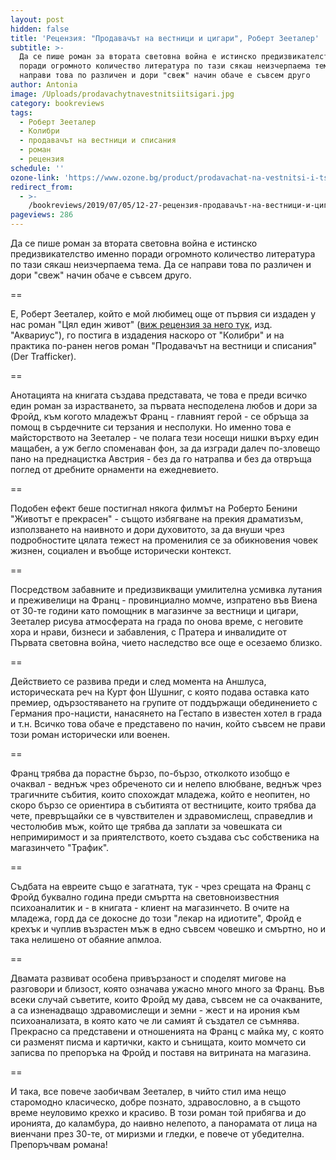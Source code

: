 ```yaml
---
layout: post
hidden: false
title: 'Рецензия: "Продавачът на вестници и цигари", Роберт Зееталер'
subtitle: >-
  Да се пише роман за втората световна война е истинско предизвикателство именно
  поради огромното количество литература по тази сякаш неизчерпаема тема. Да се
  направи това по различен и дори "свеж" начин обаче е съвсем друго
author: Antonia
image: /Uploads/prodavachytnavestnitsiitsigari.jpg
category: bookreviews
tags:
  - Роберт Зееталер
  - Колибри
  - продавачът на вестници и списания
  - роман
  - рецензия
schedule: ''
ozone-link: 'https://www.ozone.bg/product/prodavachat-na-vestnitsi-i-tsigari/'
redirect_from:
  - >-
    /bookreviews/2019/07/05/12-27-рецензия-продавачът-на-вестници-и-цигари-роберт-зееталер
pageviews: 286
---
```

Да се пише роман за втората световна война е истинско предизвикателство именно поради огромното количество литература по тази сякаш неизчерпаема тема. Да се направи това по различен и дори "свеж" начин обаче е съвсем друго. 

\==

Е, Роберт Зееталер, който е мой любимец още от първия си издаден у нас роман "Цял един живот" ([виж рецензия за него тук](https://literaturnirazgovori.com/bookreviews/2019/01/21/21-08-%D1%80%D0%BE%D0%B1%D0%B5%D1%80%D1%82-%D0%B7%D0%B5%D0%B5%D1%82%D0%B0%D0%BB%D0%B5%D1%80-%D1%86%D1%8F%D0%BB-%D0%B5%D0%B4%D0%B8%D0%BD-%D0%B6%D0%B8%D0%B2%D0%BE%D1%82.html), изд. "Аквариус"), го постига в издадения наскоро от "Колибри" и на практика по-ранен негов роман "Продавачът на вестници и списания" (Der Trafficker). 

\==

Анотацията на книгата създава представата, че това е преди всичко един роман за израстването, за първата несподелена любов и дори за Фройд, към когото младежът Франц - главният герой - се обръща за помощ в сърдечните си терзания и несполуки. Но именно това е майсторството на Зееталер - че полага тези носещи нишки върху един мащабен, а уж бегло споменаван фон, за да изгради далеч по-зловещо пано на преднацистка Австрия - без да го натрапва и без да отвръща поглед от дребните орнаменти на ежедневието. 

\==

Подобен ефект беше постигнал някога филмът на Роберто Бенини "Животът е прекрасен" - същото избягване на прекия драматизъм, използването на наивното и дори духовитото, за да внуши чрез подробностите цялата тежест на променилия се за обикновения човек жизнен, социален и въобще исторически контекст. 

\==

Посредством забавните и предизвикващи умилителна усмивка лутания и преживелици на Франц - провинциално момче, изпратено във Виена от 30-те години като помощник в магазинче за вестници и цигари, Зееталер рисува атмосферата на града по онова време, с неговите хора и нрави, бизнеси и забавления, с Пратера и инвалидите от Първата световна война, чието наследство все още е осезаемо близко. 

\==

Действието се развива преди и след момента на Аншлуса, историческата реч на Курт фон Шушниг, с която подава оставка като премиер, одързостяването на групите от поддържащи обединението с Германия про-нацисти, нанасянето на Гестапо в известен хотел в града и т.н. Всичко това обаче е представено по начин, който съвсем не прави този роман исторически или военен. 

\==

Франц трябва да порастне бързо, по-бързо, отколкото изобщо е очаквал - веднъж чрез обреченото си и нелепо влюбване, веднъж чрез трагичните събития, които спохождат младежа, който е неопитен, но скоро бързо се ориентира в събитията от вестниците, които трябва да чете, превръщайки се в чувствителен и здравомислещ, справедлив и честолюбив мъж, който ще трябва да заплати за човешката си непримиримост и за приятелството, което създава със собственика на магазинчето "Трафик". 

\==

Съдбата на евреите също е загатната, тук - чрез срещата на Франц с Фройд буквално година преди смъртта на световноизвестния психоаналитик и - в книгата - клиент на магазинчето. В очите на младежа, горд да се докосне до този "лекар на идиотите", Фройд е крехък и чуплив възрастен мъж в едно съвсем човешко и смъртно, но и така нелишено от обаяние апмлоа. 

\==

Двамата развиват особена привързаност и споделят мигове на разговори и близост, която означава ужасно много много за Франц. Във всеки случай съветите, които Фройд му дава, съвсем не са очакваните, а са изненадващо здравомислещи и земни - жест и на ирония към психоанализата, в която като че ли самият й създател се съмнява. Прекрасно са представени и отношенията на Франц с майка му, с която си разменят писма и картички, както и сънищата, които момчето си записва по препоръка на Фройд и поставя на витрината на магазина. 

\==

И така, все повече заобичвам Зееталер, в чийто стил има нещо старомодно класическо, добре познато, здравословно, а в същото време неуловимо крехко и красиво. В този роман той прибягва и до иронията, до каламбура, до наивно нелепото, а панорамата от лица на виенчани през 30-те, от миризми и гледки, е повече от убедителна. Препоръчвам романа!

